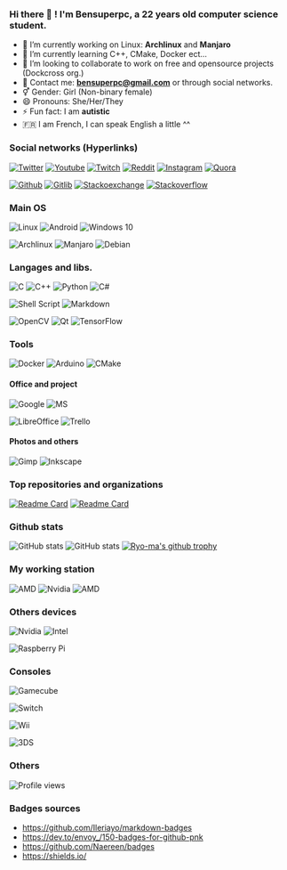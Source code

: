 ### Hi there 👋 ! I'm Bensuperpc, a 22 years old computer science student.

- 🔭 I’m currently working on Linux: **Archlinux** and **Manjaro**
- 🌱 I’m currently learning C++, CMake, Docker ect...
- 👯 I’m looking to collaborate to work on free and opensource projects (Dockcross org.)
- 💬 Contact me: **bensuperpc@gmail.com** or through social networks.
- ⚥ Gender:  Girl (Non-binary female)
- 😄 Pronouns: She/Her/They
- ⚡ Fun fact: I am **autistic**
- 🇫🇷 I am French, I can speak English a little ^^

### Social networks (Hyperlinks)

[![Twitter](https://img.shields.io/badge/Twitter-1DA1F2?style=for-the-badge&logo=twitter&logoColor=white)](https://twitter.com/Bensuperpc)
[![Youtube](https://img.shields.io/badge/YouTube-FF0000?style=for-the-badge&logo=youtube&logoColor=white)](https://www.youtube.com/channel/UCJsQFFL7QW4LSX9eskq-9Yg)
[![Twitch](https://img.shields.io/badge/Twitch-9146FF?style=for-the-badge&logo=twitch&logoColor=white)](https://www.twitch.tv/bensuperpc)
[![Reddit](https://img.shields.io/badge/Reddit-FF4500?style=for-the-badge&logo=reddit&logoColor=white)](https://www.reddit.com/user/Bensuperpc)
[![Instagram](https://img.shields.io/badge/Instagram-E4405F?style=for-the-badge&logo=instagram&logoColor=white)](https://www.instagram.com/bensuperpc)
[![Quora](https://img.shields.io/badge/Quora-%23B92B27.svg?&style=for-the-badge&logo=Quora&logoColor=white)](https://fr.quora.com/profile/Bensuperpc)

[![Github](https://img.shields.io/badge/GitHub-100000?style=for-the-badge&logo=github&logoColor=white)](https://github.com/bensuperpc)
[![Gitlib](https://img.shields.io/badge/GitLab-330F63?style=for-the-badge&logo=gitlab&logoColor=white)](https://gitlab.com/Bensuperpc)
[![Stackoexchange](https://img.shields.io/badge/Stack_Overflow-FE7A16?style=for-the-badge&logo=stack-overflow&logoColor=white)](https://stackoverflow.com/users/10152334/bensuperpc)
[![Stackoverflow](https://img.shields.io/badge/StackExchange-%23ffffff.svg?&style=for-the-badge&logo=StackExchange&logoColor=white)](https://stackexchange.com/users/14054581/bensuperpc)

### Main OS

![Linux](https://img.shields.io/badge/Linux-FCC624?style=for-the-badge&logo=linux&logoColor=black)
![Android](https://img.shields.io/badge/Android-3DDC84?style=for-the-badge&logo=android&logoColor=white)
![Windows 10](https://img.shields.io/badge/Windows-0078D6?style=for-the-badge&logo=windows&logoColor=white)

![Archlinux](https://img.shields.io/badge/Arch_Linux-1793D1?style=for-the-badge&logo=arch-linux&logoColor=white)
![Manjaro](https://img.shields.io/badge/manjaro-35BF5C?style=for-the-badge&logo=manjaro&logoColor=white)
![Debian](https://img.shields.io/badge/Debian-A81D33?style=for-the-badge&logo=debian&logoColor=white)

### Langages and libs.

![C](https://img.shields.io/badge/c-%2300599C.svg?style=for-the-badge&logo=c&logoColor=white)
![C++](https://img.shields.io/badge/c++-%2300599C.svg?style=for-the-badge&logo=c%2B%2B&logoColor=white)
![Python](https://img.shields.io/badge/python-%2314354C.svg?style=for-the-badge&logo=python&logoColor=white)
![C#](https://img.shields.io/badge/c%23-%23239120.svg?style=for-the-badge&logo=c-sharp&logoColor=white)

![Shell Script](https://img.shields.io/badge/shell_script-%23121011.svg?style=for-the-badge&logo=gnu-bash&logoColor=white) ![Markdown](https://img.shields.io/badge/markdown-%23000000.svg?style=for-the-badge&logo=markdown&logoColor=white)

![OpenCV](https://img.shields.io/badge/opencv-%23white.svg?style=for-the-badge&logo=opencv&logoColor=white)
![Qt](https://img.shields.io/badge/Qt-%23217346.svg?style=for-the-badge&logo=Qt&logoColor=white)
![TensorFlow](https://img.shields.io/badge/TensorFlow-%23FF6F00.svg?style=for-the-badge&logo=TensorFlow&logoColor=white)

### Tools

![Docker](https://img.shields.io/badge/docker-%230db7ed.svg?style=for-the-badge&logo=docker&logoColor=white)
![Arduino](https://img.shields.io/badge/-Arduino-00979D?style=for-the-badge&logo=Arduino&logoColor=white)
![CMake](https://img.shields.io/badge/CMake-%23008FBA.svg?style=for-the-badge&logo=cmake&logoColor=white)

#### Office and project

![Google](https://img.shields.io/badge/Google%20Sheets-34A853?style=for-the-badge&logo=google-sheets&logoColor=white)
![MS](https://img.shields.io/badge/Microsoft_Office-D83B01?style=for-the-badge&logo=microsoft-office&logoColor=white)

![LibreOffice](https://img.shields.io/badge/LibreOffice-18A303?style=for-the-badge&logo=LibreOffice&logoColor=white)
![Trello](https://img.shields.io/badge/Trello-0052CC?style=for-the-badge&logo=trello&logoColor=white)

#### Photos and others

![Gimp](https://img.shields.io/badge/gimp-5C5543?style=for-the-badge&logo=gimp&logoColor=white)
![Inkscape](https://img.shields.io/badge/Inkscape-000000?style=for-the-badge&logo=Inkscape&logoColor=white)

### Top repositories and organizations

[![Readme Card](https://github-readme-stats.vercel.app/api/pin/?username=bensuperpc&repo=scripts&theme=radical)](https://github.com/bensuperpc/scripts)
[![Readme Card](https://github-readme-stats.vercel.app/api/pin/?username=dockcross&repo=dockcross&theme=radical)](https://github.com/dockcross/dockcross)

### Github stats

![GitHub stats](https://github-readme-stats.vercel.app/api/top-langs/?username=bensuperpc&langs_count=9&layout=compact&hide=css&theme=radical)
![GitHub stats](https://github-readme-stats.vercel.app/api?username=bensuperpc&show_icons=true&count_private=true&theme=radical)
[![Ryo-ma's github trophy](https://github-profile-trophy.vercel.app/?username=bensuperpc&row=1)](https://github.com/ryo-ma/github-profile-trophy)

### My working station

![AMD](https://img.shields.io/badge/AMD-Ryzen_7_5800H-ED1C24?style=for-the-badge&logo=amd&logoColor=white)
![Nvidia](https://img.shields.io/badge/NVIDIA-RTX3070-76B900?style=for-the-badge&logo=nvidia&logoColor=white)
![AMD](https://img.shields.io/badge/AMD-Radeon_VEGA_8-ED1C24?style=for-the-badge&logo=amd&logoColor=white)

### Others devices

![Nvidia](https://img.shields.io/badge/NVIDIA-840M-76B900?style=for-the-badge&logo=nvidia&logoColor=white)
![Intel](https://img.shields.io/badge/Intel-Core_i7_4710MQ-0071C5?style=for-the-badge&logo=intel&logoColor=white)

![Raspberry Pi](https://img.shields.io/badge/-RaspberryPi-C51A4A?style=for-the-badge&logo=Raspberry-Pi)

### Consoles

![Gamecube](https://img.shields.io/badge/Gamecube-6A5FBB?style=for-the-badge&logo=nintendo-gamecube&logoColor=white)

![Switch](https://img.shields.io/badge/Switch-E60012?style=for-the-badge&logo=nintendo-switch&logoColor=white)

![Wii](https://img.shields.io/badge/Wii-8B8B8B?style=for-the-badge&logo=wii&logoColor=white)

![3DS](https://img.shields.io/badge/3DS-D12228?style=for-the-badge&logo=nintendo-3ds&logoColor=white)

### Others

![Profile views](https://gpvc.arturio.dev/bensuperpc)

### Badges sources

-   https://github.com/Ileriayo/markdown-badges
-   https://dev.to/envoy_/150-badges-for-github-pnk
-   https://github.com/Naereen/badges
-   https://shields.io/
